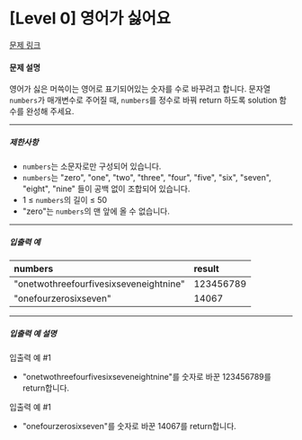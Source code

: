 # [Level 0] 영어가 싫어요

[문제 링크](https://school.programmers.co.kr/learn/courses/30/lessons/120894)

#### 문제 설명

영어가 싫은 머쓱이는 영어로 표기되어있는 숫자를 수로 바꾸려고 합니다. 문자열 ```numbers```가 매개변수로 주어질 때, ```numbers```를 정수로 바꿔 return 하도록 solution 함수를 완성해 주세요.

---

##### 제한사항

- ```numbers```는 소문자로만 구성되어 있습니다.
- ```numbers```는 "zero", "one", "two", "three", "four", "five", "six", "seven", "eight", "nine" 들이 공백 없이 조합되어 있습니다.
- 1 ≤ ```numbers```의 길이 ≤ 50
- "zero"는 ```numbers```의 맨 앞에 올 수 없습니다.

---

##### 입출력 예

|numbers|result|
|:---|:---|
|"onetwothreefourfivesixseveneightnine"|123456789|
|"onefourzerosixseven"|14067|

---

##### 입출력 예 설명

입출력 예 #1

- "onetwothreefourfivesixseveneightnine"를 숫자로 바꾼 123456789를 return합니다.

입출력 예 #1

- "onefourzerosixseven"를 숫자로 바꾼 14067를 return합니다.
